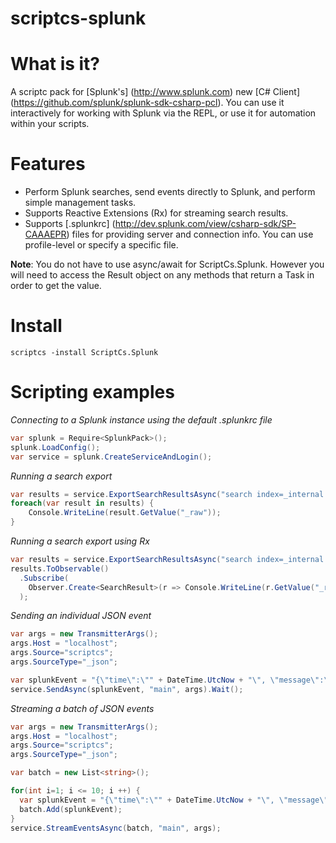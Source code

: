 scriptcs-splunk
===============

# What is it?
A scriptc pack for [Splunk's] (http://www.splunk.com) new [C# Client] (https://github.com/splunk/splunk-sdk-csharp-pcl). You can use it interactively for working with Splunk via the REPL, or use it for automation within your scripts.

# Features
* Perform Splunk searches, send events directly to Splunk, and perform simple management tasks. 
* Supports Reactive Extensions (Rx) for streaming search results.
* Supports [.splunkrc] (http://dev.splunk.com/view/csharp-sdk/SP-CAAAEPR) files for providing server and connection info. You can use profile-level or specify a specific file.

**Note**: You do not have to use async/await for ScriptCs.Splunk. However you will need to access the Result object on any methods that return a Task in order to get the value.
# Install
`scriptcs -install ScriptCs.Splunk`

# Scripting examples
*Connecting to a Splunk instance using the default .splunkrc file*
```csharp
var splunk = Require<SplunkPack>();
splunk.LoadConfig(); 
var service = splunk.CreateServiceAndLogin(); 
```

*Running a search export*
```csharp
var results = service.ExportSearchResultsAsync("search index=_internal | head 10").Result;
foreach(var result in results) {
	Console.WriteLine(result.GetValue("_raw"));
}
```

*Running a search export using Rx*
```csharp
var results = service.ExportSearchResultsAsync("search index=_internal | head 10").Result;
results.ToObservable()
  .Subscribe(
    Observer.Create<SearchResult>(r => Console.WriteLine(r.GetValue("_raw")))
  );
```

*Sending an individual JSON event*
```csharp
var args = new TransmitterArgs();
args.Host = "localhost";
args.Source="scriptcs";
args.SourceType="_json";

var splunkEvent = "{\"time\":\"" + DateTime.UtcNow + "\", \"message\":\"Test\"}";
service.SendAsync(splunkEvent, "main", args).Wait();
```

*Streaming a batch of JSON events*
```csharp
var args = new TransmitterArgs();
args.Host = "localhost";
args.Source="scriptcs";
args.SourceType="_json";

var batch = new List<string>();

for(int i=1; i <= 10; i ++) {
  var splunkEvent = "{\"time\":\"" + DateTime.UtcNow + "\", \"message\":\"Test\", \"count\":" + i + "}";
  batch.Add(splunkEvent);
}
service.StreamEventsAsync(batch, "main", args);
```
